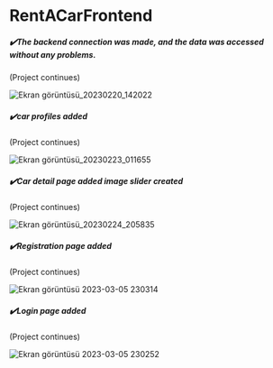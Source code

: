 # RentACarFrontend

<h5 align="left">✔️The backend connection was made, and the data was accessed without any problems.</h5>   (Project continues)


![Ekran görüntüsü_20230220_142022](https://user-images.githubusercontent.com/110422737/220104962-d760eaab-7e76-49a8-992b-05f93b384092.png)


<h5 align="left">✔️car profiles added</h5>   (Project continues)


![Ekran görüntüsü_20230223_011655](https://user-images.githubusercontent.com/110422737/220772492-2cda00e1-70f9-4979-9725-fd30620f66d9.png)


<h5 align="left">✔️Car detail page added image slider created </h5>   (Project continues)


![Ekran görüntüsü_20230224_205835](https://user-images.githubusercontent.com/110422737/221254614-dd7455ad-fcc6-48e5-a779-45450bbfb6c3.png)


<h5 align="left">✔️Registration page added</h5>   (Project continues)

![Ekran görüntüsü 2023-03-05 230314](https://user-images.githubusercontent.com/110422737/222983141-031ec01a-17c5-4c22-a2d8-164f75fa2a8c.png)



<h5 align="left">✔️Login page added</h5>   (Project continues)


![Ekran görüntüsü 2023-03-05 230252](https://user-images.githubusercontent.com/110422737/222983127-198cdb23-a700-49c7-9748-a186d3fa8d06.png)



